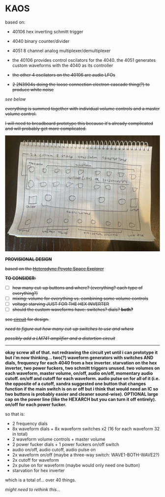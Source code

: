 # KAOS

based on:

* 40106 hex inverting schmitt trigger
* 4040 binary counter/divider
* 4051 8 channel analog multiplexer/demultiplexer  


* the 40106 provides control oscilators for the 4040. the 4051 generates custom waveforms with the 4040 as its controller
* ~~the other 4 oscilators on the 40106 are audio LFOs~~
* ~~2 2N3904s doing the loose connection electron cascade thing(?) to produce white noise~~

_see below_

~~everything is summed together with individual volume controls and a master volume control.~~  

~~I will need to breadboard prototype this because it's already complicated and will probably get more complicated.~~

![kaos](kaos.jpg)

~~**PROVISIONAL DESIGN**~~  

~~based on the [Heterodyne Peyote Space Explorer](http://beavisaudio.com/projects/cmossynthesizers)~~  

~~**TO CONSIDER:**~~
- [ ] ~~how many cut-up buttons and where? (everything? each type of everything?)~~
- [ ] ~~mixing: volume for everything vs. combining some volume controls~~
- [ ] ~~voltage starving JUST FOR THE HEX INVERTER~~
- [ ] ~~should the custom waveforms have: switches? dials? **both?**~~

~~see [circuit](circuit) for design.~~  

~~_need to figure out how many cut-up switches to use and where_~~  

~~_possibly add a LM741 amplifier and a distortion circuit_~~  

---

**okay screw all of that. not redrawing the circuit yet until i can prototype it but i'm now thinking... two(?) waveform generators with switches AND dials, frequency for each 4040 from a hex inverter. starvation on the hex inverter, two power fuckers, two schmitt triggers unused. two volumes on each waveform, master volume, on/off, audio on/off, momentary audio cutoff. on/off and cutoff for each waveform. audio pulse on for all of it (i.e. the opposite of a cutoff, xandra suggested one button that changes function if the main switch is on or off but i think that would need an IC so two buttons is probably easier and cleaner sound-wise). OPTIONAL large cap on the power line (like the HEXARCH but you can turn it off entirely). on/off for each power fucker.**  

so that is:

* 2 frequency dials
* 8x waveform dials + 8x waveform switches x2 (16 for each waveform 32 in total)
* 2 waveform volume controls + master volume
* 2 power fucker dials + 1 power fuckers on/off switch
* audio on/off, audio cutoff, audio pulse on
* 2x waveform on/off (maybe a three-way switch: WAVE1-BOTH-WAVE2?)
* 2x cutoff for waveform
* 2x pulse on for waveform (maybe would only need one button)
* starvation for hex inverter

which is a total of... over 40 things.  

_might need to rethink this..._

